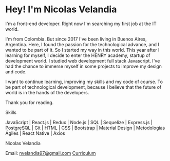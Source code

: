 <h1>Hey! I'm Nicolas Velandia</h1> 

I'm a front-end developer. Right now I'm searching my first job at the IT world.

I'm from Colombia. But since 2017 I've been living in Buenos Aires, Argentina. Here, I found the passion for the technological advance, and I wanted to be part of it.
So I started my way in this world. This year after I learning for myself, I decide to enter the HENRY academy, startup of development world.
I studied web development full stack Javascript. I've had the chance to immerse myself in some projects to improve my design and code.

I want to continue learning, improving my skills and my code of course. To be part of technological development, because I believe that the future of world is in the hands of the developers.

Thank you for reading.

Skills

JavaScript | React.js | Redux | Node.js | SQL | Sequelize | Express.js | PostgreSQL | Git | HTML | CSS | Bootstrap | Material Design | Metodologías Ágiles | React Native | Axios 

Nicolas Velandia

Email: nvelandia97@gmail.com
<a href='https://acortar.link/9d3lM'>Curriculum</a>




